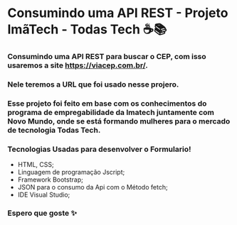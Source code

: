 # Consumindo uma API REST - Projeto ImãTech  - Todas Tech ☕📚

### Consumindo uma API REST  para buscar o CEP,  com isso usaremos a  site https://viacep.com.br/.
### Nele teremos a URL que foi usado nesse projero.

### Esse projeto foi feito em base com os conhecimentos do programa de empregabilidade da Imatech juntamente com Novo Mundo, onde se está formando mulheres para o mercado de tecnologia Todas Tech.

### Tecnologias Usadas para desenvolver o Formulario!

- HTML, CSS;
 - Linguagem de programação Jscript;
 - Framework Bootstrap;
 - JSON para o consumo da Api com o Método fetch;
 - IDE Visual Studio;

###  Espero que goste ✨

